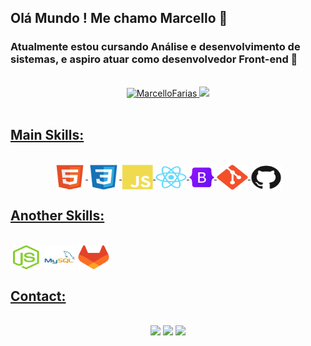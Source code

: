 ## Olá Mundo ! Me chamo Marcello 👋
### Atualmente estou cursando Análise e desenvolvimento de sistemas, e aspiro atuar como desenvolvedor Front-end 👾

<br>
<div align="center" style="display: inline_block">
  <a href="https://github.com/MarcelloFarias">
  <img height="130em" src="https://github-readme-streak-stats.herokuapp.com/?user=MarcelloFarias&&theme=radical" alt="MarcelloFarias" />
  <img height="130em" src="https://github-readme-stats.vercel.app/api/top-langs/?username=MarcelloFarias&&theme=radical&layout=compact" />
</div><br>
 
 ## Main Skills:
 
<div align="center" style="display: inline_block"><br>
  <img align="center"  height="40" width="50" src="https://raw.githubusercontent.com/devicons/devicon/master/icons/html5/html5-original.svg">
  <img align="center" height="40" width="50" src="https://raw.githubusercontent.com/devicons/devicon/master/icons/css3/css3-original.svg">
  <img align="center" height="40" width="50" src="https://raw.githubusercontent.com/devicons/devicon/master/icons/javascript/javascript-plain.svg">
  <img align="center" alt="Marcello-React" height="40" width="50" src="https://raw.githubusercontent.com/devicons/devicon/master/icons/react/react-original.svg">
  <img align="center" src="https://github.com/devicons/devicon/blob/master/icons/bootstrap/bootstrap-original.svg" alt='Marcello-Bootstrap' height="40" width="40">
  <img align="center" src="https://github.com/devicons/devicon/blob/master/icons/git/git-original.svg" alt='Marcello-Git' height="40" width="50">
  <img align="center" src="https://github.com/devicons/devicon/blob/master/icons/github/github-original.svg" alt='Marcello-Git' height="40" width="50">
</div>

 ## Another Skills:
  
<div align="center" style="display: inline-block"><br>
  <img align="center" src="https://github.com/devicons/devicon/blob/master/icons/nodejs/nodejs-original.svg" alt='Marcello-Node' height="40" width="50">
  <img align="center" src="https://github.com/devicons/devicon/blob/master/icons/mysql/mysql-original-wordmark.svg" alt='Marcello-MySql' height="40" width="50">
  <img align="center" src="https://github.com/devicons/devicon/blob/master/icons/gitlab/gitlab-original.svg" alt='Marcello-Git' height="40" width="50">
</div>
  
## Contact:

  <div align="center"><br>
    <a href="https://www.linkedin.com/in/marcello-rocha-381572231/" target="_blank"><img src="https://img.shields.io/badge/-LinkedIn-%230077B5?style=for-the-badge&logo=linkedin&logoColor=white" target="_blank"></a>
    <a href="https://instagram.com/cello.farias" target="_blank"><img src="https://img.shields.io/badge/-Instagram-%23E4405F?style=for-the-badge&logo=instagram&logoColor=white" target="_blank"></a>
    <a href="https://mail.google.com/mail/u/0/#all?compose=DmwnWsCRkGqwMNkHSqHRsPDMMtNlkBvKLsjWzDFHMXjkVmxMcvScpnPFmbVvfwdXzPNCsFqHMkRL"><img src="https://img.shields.io/badge/Gmail-D14836?style=for-the-badge&logo=gmail&logoColor=white"></a>
  </div>
